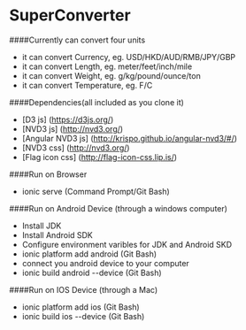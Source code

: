 # SuperConverter

####Currently can convert four units
- it can convert Currency, eg. USD/HKD/AUD/RMB/JPY/GBP
- it can convert Length, eg. meter/feet/inch/mile
- it can convert Weight, eg. g/kg/pound/ounce/ton
- it can convert Temperature, eg. F/C


####Dependencies(all included as you clone it)
- [D3 js] (https://d3js.org/)
- [NVD3 js] (http://nvd3.org/)
- [Angular NVD3 js] (http://krispo.github.io/angular-nvd3/#/)
- [NVD3 css] (http://nvd3.org/)
- [Flag icon css] (http://flag-icon-css.lip.is/)

####Run on Browser
- ionic serve (Command Prompt/Git Bash)

####Run on Android Device (through a windows computer)
- Install JDK
- Install Android SDK
- Configure environment varibles for JDK and Android SKD
- ionic platform add android (Git Bash)
- connect you android device to your computer
- ionic build android --device (Git Bash)

####Run on IOS Device (through a Mac)
- ionic platform add ios (Git Bash)
- ionic build ios --device (Git Bash)